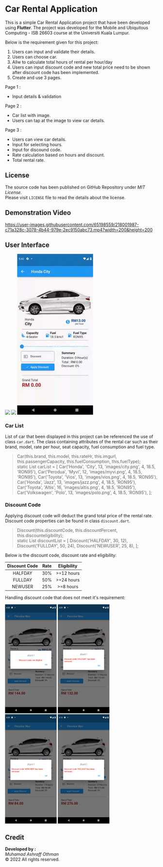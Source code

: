 

# Car Rental Application

This is a simple Car Rental Application project that have been developed using **Flutter**. The project was developed for the Mobile and Ubiquitous Computing - ISB 26603 course at the Universiti Kuala Lumpur.

Below is the requirement given for this project:
1. Users can input and validate their details.
2. Users can choose car.
3. Allw to calculate total hours of rental per hour/day
4. Users can input discount code and new total price need to be shown after discount code has been implemented.
5. Create and use 3 pages.<br>

Page 1 :<br>
- Input details & validation<br>

Page 2 :<br>
- Car list with image.
- Users can tap at the image to view car details.

Page 3 :<br>
- Users can view car details.
- Input for selecting hours.
- Input for discound code.
- Rate calculation based on hours and discount.
- Total rental rate.

## License

The source code has been published on GitHub Repository under  _MIT License_.  
Please visit  `LICENSE`  file to read the details about the license.


## Demonstration Video

https://user-images.githubusercontent.com/65198559/218001987-c71a328c-3078-4b44-979e-2ec9150abc73.mp4?width=200&height=200


## User Interface


<img src="https://user-images.githubusercontent.com/65198559/218007626-44af06c2-1025-4a31-afac-003a42e82caf.gif" width=250>  <img src="https://raw.githubusercontent.com/iamashraff/Car_Rental_Application/main/img/Page 2.gif" width=250> <img src="https://raw.githubusercontent.com/iamashraff/Car_Rental_Application/main/img/Page%203.gif" width=250>

### Car List

List of car that been displayed in this project can be referenced the use of class `car.dart`. The class containing attributes of the rental car such as their brand, model, rate per hour, seat capacity, fuel consumption and fuel type.

> Car(this.brand, this.model, this.rateHr, this.imgurl, this.passengerCapacity,
this.fuelConsumption, this.fuelType);<br>
>static  List<Car> carList = [
Car('Honda', 'City', 13, 'images/city.png', 4, 18.5, 'RON95'),
Car('Perodua', 'Myvi', 12, 'images/myvi.png', 4, 18.5, 'RON95'),
Car('Toyota', 'Vios', 13, 'images/vios.png', 4, 18.5, 'RON95'),
Car('Honda', 'Jazz', 13, 'images/jazz.png', 4, 18.5, 'RON95'),
Car('Toyota', 'Altis', 16, 'images/altis.png', 4, 18.5, 'RON95'),
Car('Volkswagen', 'Polo', 13, 'images/polo.png', 4, 18.5, 'RON95'),
];

### Discount Code

Applying discount code will deduct the grand total price of the rental rate. Discount code properties can be found in class `discount.dart`.

> Discount(this.discountCode, this.discountPercent, this.discounteligibility);<br>
> static  List<Discount> discountList = [
Discount('HALFDAY', 30, 12),
Discount('FULLDAY', 50, 24),
Discount('NEWUSER', 25, 8),
];

Below is the discount code, discount rate and eligibility:

| Discount Code  | Rate | Eligibility |
| :-------------: | :-------------: | :-------------: |
| HALFDAY  | 30%  | >=12 hours |
| FULLDAY  | 50%  | >=24 hours |
| NEWUSER  | 25%  | >=8 hours |

Handling discount code that does not meet it's requirement:

<img src="https://raw.githubusercontent.com/iamashraff/Car_Rental_Application/main/img/DC1.png" width=170> 
<img src="https://raw.githubusercontent.com/iamashraff/Car_Rental_Application/main/img/DC2.png" width=170> 
<img src="https://raw.githubusercontent.com/iamashraff/Car_Rental_Application/main/img/DC3.png" width=170>
<img src="https://raw.githubusercontent.com/iamashraff/Car_Rental_Application/main/img/DC4.png" width=170>

## Credit

**Developed by :**  
_Muhamad Ashraff Othman_  
© 2022 All rights reserved.


